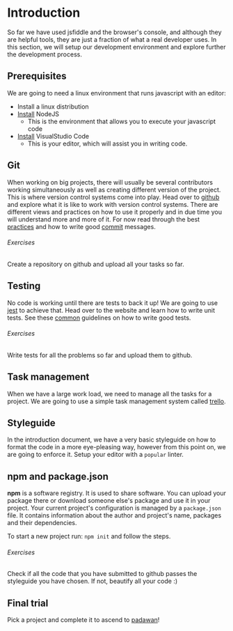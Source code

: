 # Introduction
So far we have used jsfiddle and the browser's console, and although they
are helpful tools, they are just a fraction of what a real developer uses.
In this section, we will setup our development environment and explore further
the development process.

## Prerequisites
We are going to need a linux environment that runs javascript with an editor:
* Install a linux distribution
* [Install][node] NodeJS
  - This is the environment that allows you to execute your javascript code
* [Install][vscode] VisualStudio Code
  - This is your editor, which will assist you in writing code.

## Git
When working on big projects, there will usually be several contributors working
simultaneously as well as creating different version of the project. This is
where version control systems come into play. Head over to [github][github] and
explore what it is like to work with version control systems. There are
different views and practices on how to use it properly and in due time you will
understand more and more of it. For now read through the best
[practices][practices] and how to write good [commit][commit] messages.

###### Exercises
Create a repository on github and upload all your tasks so far.

## Testing
No code is working until there are tests to back it up!  We are going to use [jest][jest]
to achieve that. Head over to the website and learn how to write unit tests.
See these [common][common] guidelines on how to write good tests.

###### Exercises
Write tests for all the problems so far and upload them to github.

## Task management
When we have a large work load, we need to manage all the tasks for a project.
We are going to use a simple task management system called [trello][trello].

## Styleguide
In the introduction document, we have a very basic styleguide on how to format
the code in a more eye-pleasing way, however from this point on, we are going to
enforce it. Setup your editor with a `popular` linter.

## npm and package.json
**npm** is a software registry. It is used to share software. You can upload your
package there or download someone else's  package and use it in your project.
Your current project's configuration is managed by a `package.json` file. It
contains information about the author and project's name, packages and their
dependencies.

To start a new project run: `npm init` and follow the steps.

###### Exercises
Check if all the code that you have submitted to github passes the styleguide you
have chosen. If not, beautify all your code :)

## Final trial
Pick a project and complete it to ascend to [padawan][padawan]!

[github]: https://github.com/
[practices]: https://deepsource.io/blog/git-best-practices/
[commit]: https://chris.beams.io/posts/git-commit/
[jest]: https://jestjs.io/
[trello]: https://trello.com/
[node]: https://nodejs.org/en/
[vscode]: https://code.visualstudio.com/
[padawan]: https://github.com/mihaildono/padawan-project/blob/master/padawan/introduction.md
[common]:  https://github.com/mihaildono/padawan-project/blob/master/youngling/testing.md
